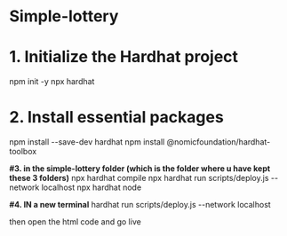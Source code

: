 # Simple-lottery


# 1. Initialize the Hardhat project
npm init -y
npx hardhat

# 2. Install essential packages
npm install --save-dev hardhat
npm install @nomicfoundation/hardhat-toolbox

**#3. in the simple-lottery folder (which is the folder where u have kept these 3 folders)**
npx hardhat compile
npx hardhat run scripts/deploy.js --network localhost
npx hardhat node

**#4. IN a new terminal**
hardhat run scripts/deploy.js --network localhost

then open the html code and go live
